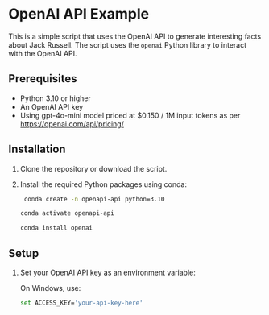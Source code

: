 # OpenAI API Example

This is a simple script that uses the OpenAI API to generate interesting facts about Jack Russell. The script uses the `openai` Python library to interact with the OpenAI API.

## Prerequisites

- Python 3.10 or higher
- An OpenAI API key
- Using gpt-4o-mini model priced at $0.150 / 1M input tokens as per https://openai.com/api/pricing/


## Installation

1. Clone the repository or download the script.
2. Install the required Python packages using conda:   

   ```sh
    conda create -n openapi-api python=3.10
    ```

    ```sh
    conda activate openapi-api
    ```

    ```sh
    conda install openai
    ```

## Setup

1. Set your OpenAI API key as an environment variable:

    On Windows, use:

    ```sh
    set ACCESS_KEY='your-api-key-here'